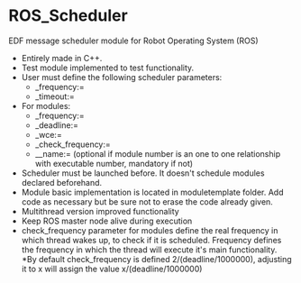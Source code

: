 # ROS_Scheduler
EDF message scheduler module for Robot Operating System (ROS)

+ Entirely made in C++.
+ Test module implemented to test functionality.
+ User must define the following scheduler parameters:
  * _frequency:=
  * _timeout:=
+ For modules:
  * _frequency:=
  * _deadline:=
  * _wce:=
  * _check_frequency:=
  * __name:= (optional if module number is an one to one relationship with executable number, mandatory if not)
+ Scheduler must be launched before. It doesn't schedule modules declared beforehand.
+ Module basic implementation is located in moduletemplate folder. Add code as necessary but be sure not to erase the code already given.
+ Multithread version improved functionality
+ Keep ROS master node alive during execution
+ check_frequency parameter for modules define the real frequency in which thread wakes up, to check if it is scheduled. Frequency defines the frequency in which the thread
will execute it's main functionality.
  *By default check_frequency is defined 2/(deadline/1000000), adjusting it to x will assign the value x/(deadline/1000000) 
